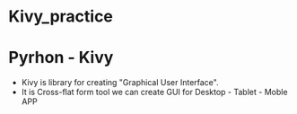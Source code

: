 # Kivy_practice

# Pyrhon - Kivy
* Kivy is library for creating "Graphical User Interface".
* It is Cross-flat form tool we can create GUI for Desktop - Tablet - Moble APP